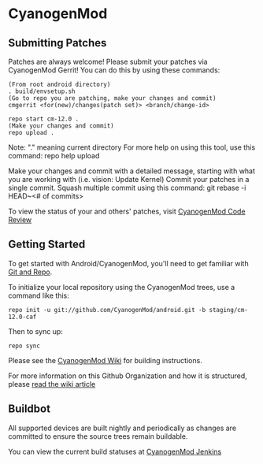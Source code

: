 CyanogenMod
===========

Submitting Patches
------------------
Patches are always welcome!  Please submit your patches via CyanogenMod Gerrit!
You can do this by using these commands:

    (From root android directory)
    . build/envsetup.sh
    (Go to repo you are patching, make your changes and commit)
    cmgerrit <for(new)/changes(patch set)> <branch/change-id> 

    repo start cm-12.0 .
    (Make your changes and commit)
    repo upload .
Note: "." meaning current directory
For more help on using this tool, use this command: repo help upload

Make your changes and commit with a detailed message, starting with what you are working with (i.e. vision: Update Kernel)
Commit your patches in a single commit. Squash multiple commit using this command: git rebase -i HEAD~<# of commits>

To view the status of your and others' patches, visit [CyanogenMod Code Review](http://review.cyanogenmod.org/)


Getting Started
---------------

To get started with Android/CyanogenMod, you'll need to get
familiar with [Git and Repo](http://source.android.com/source/using-repo.html).

To initialize your local repository using the CyanogenMod trees, use a command like this:

    repo init -u git://github.com/CyanogenMod/android.git -b staging/cm-12.0-caf

Then to sync up:

    repo sync

Please see the [CyanogenMod Wiki](http://wiki.cyanogenmod.org/) for building instructions.

For more information on this Github Organization and how it is structured, 
please [read the wiki article](http://wiki.cyanogenmod.org/w/Github_Organization)

Buildbot
--------

All supported devices are built nightly and periodically as changes are committed to ensure the source trees remain buildable.

You can view the current build statuses at [CyanogenMod Jenkins](http://jenkins.cyanogenmod.org/)
